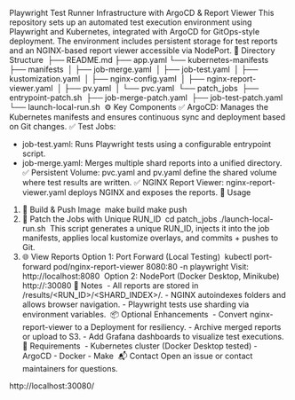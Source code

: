 Playwright Test Runner Infrastructure with ArgoCD & Report Viewer
This repository sets up an automated test execution environment using Playwright and Kubernetes, integrated with ArgoCD for GitOps-style deployment. The environment includes persistent storage for test reports and an NGINX-based report viewer accessible via NodePort.
📁 Directory Structure
 ├── README.md ├── app.yaml └── kubernetes-manifests     ├── manifests     │   ├── job-merge.yaml     │   ├── job-test.yaml     │   ├── kustomization.yaml     │   ├── nginx-config.yaml     │   ├── nginx-report-viewer.yaml     │   ├── pv.yaml     │   └── pvc.yaml     └── patch_jobs         ├── entrypoint-patch.sh         ├── job-merge-patch.yaml         ├── job-test-patch.yaml         └── launch-local-run.sh 
⚙️ Key Components
✅ ArgoCD: Manages the Kubernetes manifests and ensures continuous sync and deployment based on Git changes.
✅ Test Jobs:
- job-test.yaml: Runs Playwright tests using a configurable entrypoint script.
- job-merge.yaml: Merges multiple shard reports into a unified directory.
✅ Persistent Volume: pvc.yaml and pv.yaml define the shared volume where test results are written.
✅ NGINX Report Viewer: nginx-report-viewer.yaml deploys NGINX and exposes the reports.
🚀 Usage
1. 🔧 Build & Push Image
 make build make push 
2. 🧬 Patch the Jobs with Unique RUN_ID
 cd patch_jobs ./launch-local-run.sh 
This script generates a unique RUN_ID, injects it into the job manifests, applies local kustomize overlays, and commits + pushes to Git.
3. 🌐 View Reports
Option 1: Port Forward (Local Testing)
 kubectl port-forward pod/nginx-report-viewer 8080:80 -n playwright Visit: http://localhost:8080 
Option 2: NodePort (Docker Desktop, Minikube)
http://<your-node-ip>:30080
🧪 Notes
 - All reports are stored in /results/<RUN_ID>/<SHARD_INDEX>/. - NGINX autoindexes folders and allows browser navigation. - Playwright tests use sharding via environment variables. 
📦 Optional Enhancements
 - Convert nginx-report-viewer to a Deployment for resiliency. - Archive merged reports or upload to S3. - Add Grafana dashboards to visualize test executions. 
🧩 Requirements
 - Kubernetes cluster (Docker Desktop tested) - ArgoCD - Docker - Make 
📬 Contact
Open an issue or contact maintainers for questions.




http://localhost:30080/
